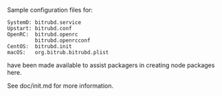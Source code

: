 Sample configuration files for:
```
SystemD: bitrubd.service
Upstart: bitrubd.conf
OpenRC:  bitrubd.openrc
         bitrubd.openrcconf
CentOS:  bitrubd.init
macOS:   org.bitrub.bitrubd.plist
```
have been made available to assist packagers in creating node packages here.

See doc/init.md for more information.
